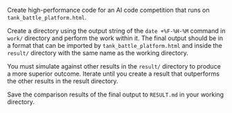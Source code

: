 Create high-performance code for an AI code competition that runs on `tank_battle_platform.html`.

Create a directory using the output string of the `date +%F-%H-%M` command in `work/` directory and perform the work within it.
The final output should be in a format that can be imported by `tank_battle_platform.html` and inside the `result/` directory with the same name as the working directory.

You must simulate against other results in the `result/` directory to produce a more superior outcome.
Iterate until you create a result that outperforms the other results in the result directory.

Save the comparison results of the final output to `RESULT.md` in your working directory.
